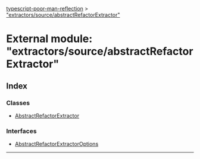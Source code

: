 [typescript-poor-man-reflection](../README.md) > ["extractors/source/abstractRefactorExtractor"](../modules/_extractors_source_abstractrefactorextractor_.md)

# External module: "extractors/source/abstractRefactorExtractor"

## Index

### Classes

* [AbstractRefactorExtractor](../classes/_extractors_source_abstractrefactorextractor_.abstractrefactorextractor.md)

### Interfaces

* [AbstractRefactorExtractorOptions](../interfaces/_extractors_source_abstractrefactorextractor_.abstractrefactorextractoroptions.md)

---


